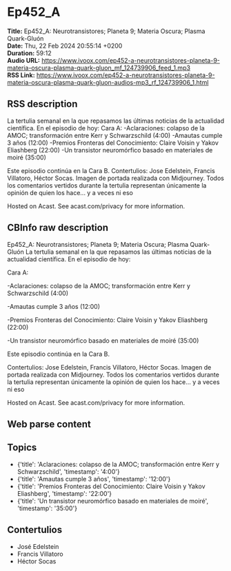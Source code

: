 # Ep452_A  
**Title:** Ep452_A: Neurotransistores; Planeta 9; Materia Oscura; Plasma Quark-Gluón  
**Date:** Thu, 22 Feb 2024 20:55:14 +0200  
**Duration:** 59:12  
**Audio URL:** https://www.ivoox.com/ep452-a-neurotransistores-planeta-9-materia-oscura-plasma-quark-gluon_mf_124739906_feed_1.mp3  
**RSS Link:** https://www.ivoox.com/ep452-a-neurotransistores-planeta-9-materia-oscura-plasma-quark-gluon-audios-mp3_rf_124739906_1.html  

## RSS description
La tertulia semanal en la que repasamos las últimas noticias de la actualidad científica. En el episodio de hoy:
Cara A:
-Aclaraciones: colapso de la AMOC; transformación entre Kerr y Schwarzschild (4:00)
-Amautas cumple 3 años (12:00)
-Premios Fronteras del Conocimiento: Claire Voisin y Yakov Eliashberg (22:00)
-Un transistor neuromórfico basado en materiales de moiré (35:00)

Este episodio continúa en la Cara B.
Contertulios: Jose Edelstein, Francis Villatoro, Héctor Socas. Imagen de portada realizada con Midjourney. Todos los comentarios vertidos durante la tertulia representan únicamente la opinión de quien los hace... y a veces ni eso


 Hosted on Acast. See acast.com/privacy for more information.

## CBInfo raw description
Ep452_A: Neurotransistores; Planeta 9; Materia Oscura; Plasma Quark-Gluón
La tertulia semanal en la que repasamos las últimas noticias de la actualidad científica. En el episodio de hoy:

Cara A:

-Aclaraciones: colapso de la AMOC; transformación entre Kerr y Schwarzschild (4:00)

-Amautas cumple 3 años (12:00)

-Premios Fronteras del Conocimiento: Claire Voisin y Yakov Eliashberg (22:00)

-Un transistor neuromórfico basado en materiales de moiré (35:00)



Este episodio continúa en la Cara B.

Contertulios: Jose Edelstein, Francis Villatoro, Héctor Socas. Imagen de portada realizada con Midjourney. Todos los comentarios vertidos durante la tertulia representan únicamente la opinión de quien los hace... y a veces ni eso





 Hosted on Acast. See acast.com/privacy for more information.




## Web parse content


## Topics
- {'title': 'Aclaraciones: colapso de la AMOC; transformación entre Kerr y Schwarzschild', 'timestamp': '4:00'}
- {'title': 'Amautas cumple 3 años', 'timestamp': '12:00'}
- {'title': 'Premios Fronteras del Conocimiento: Claire Voisin y Yakov Eliashberg', 'timestamp': '22:00'}
- {'title': 'Un transistor neuromórfico basado en materiales de moiré', 'timestamp': '35:00'}
## Contertulios
- José Edelstein
- Francis Villatoro
- Héctor Socas